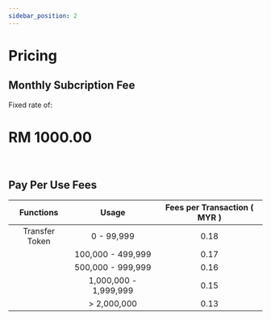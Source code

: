 ```yaml
---
sidebar_position: 2
---
```


# Pricing

## Monthly Subcription Fee

Fixed rate of:

# **RM 1000.00** 



<br/>

## Pay Per Use Fees


| Functions | Usage | Fees per Transaction ( MYR ) |
| :----: | :----: | :-----------: |
| Transfer Token | 0 - 99,999 | 0.18 |
|  | 100,000 - 499,999 | 0.17 |
|  | 500,000 - 999,999 | 0.16 |
|  | 1,000,000 - 1,999,999 | 0.15 |
|  | > 2,000,000 | 0.13 |

<br/>

